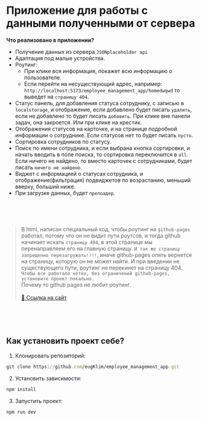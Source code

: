# Приложение для работы с данными полученными от сервера 
**Что реализовано в приложении?**
- Получение данных из сервера `JSONplaceholder api`
- Адаптация под малые устройства.
- Роутинг:
    - При клике вся информация, покажет всю информацию о пользователе.
    - Если перейти на несуществующий адрес, например: `http://localhost:5173/employee_management_app/homedwqwd` то выведет на `страницу 404`.
- Статус панель, для добавления статуса сотруднику, c записью в `localstorage`, и отображение, если добавлено будет писать `удалить`, если не добавлено то будет писать `добавить`. При клике вне панели задач, она закроется. Или при клике на крестик.
- Отображения статусов на карточке, и на странице подробной информации о сотруднике. Если статусов нет то будет писать `пусто`.
- Сортировка сотрудников по статусу.
- Поиск по имени сотрудника, и если выбрана кнопка сортировки, и начать вводить в поле поиска, то сортировка переключится в `all`. Если ничего не найдено, то вместо карточек с сотрудниками, будет писать `ничего не найдено`.
- Виджет с информацией о статусах сотрудника, и отображение(фильтрация) подвиджетов по возрастанию, меньший вверху, больший ниже.
- При загрузке данных, будет `прелоадер`.

<br>


<br>


<br>


> В html, написан специальный код, чтобы роутинг на `github-pages` работал, потому что он не видит пути роутсов, и тогда github начинает искать `страницу 404`, в этой странице мы перенаправляем его на главную страницу. `И так же страницу запрещенно перезагружать!!!!`, иначе github-pages опять вернется на страницу, которую он не может найти. И при введении не существующего пути, роутинг не перекинет на страницу 404. `Чтобы все работало четко, без ограничений github-pages, установите проект локально.`  <br>Почему то github pages не любит роутинг. <br> <br>[🔗 Ссылка на сайт](https://eugklim.github.io/employee_management_app/?/home)

<br>


<br>

<br>

## Как установить проект себе?
1. Клонировать репозиторий:

```ruby
git clone https://github.com/eugKlim/employee_management_app.git
```

2. Установить зависимости:

```ruby
npm install
```

3. Запустить проект:

```ruby
npm run dev
```
